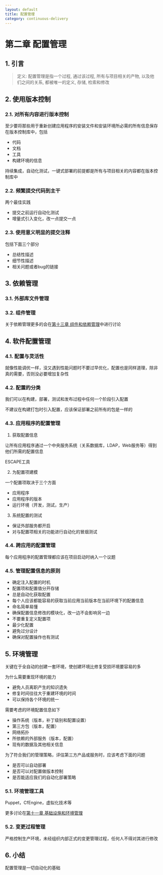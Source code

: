 ```yaml
---
layout: default
title: 配置管理
category: continuous-delivery
---
```


# 第二章 配置管理

## 1. 引言

> 定义: 配置管理是指一个过程, 通过该过程, 所有与项目相关的产物, 以及他们之间的关系, 都被唯一的定义, 存储, 检索和修改

## 2. 使用版本控制

### 2.1. 对所有内容进行版本控制

至少要将那些用于重新创建应用程序的安装文件和安装环境所必需的所有信息保存在版本控制库中，包括

* 代码
* 文档
* 工具
* 构建环境的信息

持续集成，自动化测试，一键式部署的前提都是所有与项目相关的内容都在版本控制库中

### 2.2. 频繁提交代码到主干

两个最佳实践

* 提交之前运行自动化测试
* 增量式引入变化，改一点提交一点

### 2.3. 使用意义明显的提交注释

包括下面三个部分

* 总结性描述
* 细节性描述
* 相关问题或者bug的链接

## 3. 依赖管理

### 3.1. 外部库文件管理

### 3.2. 组件管理

关于依赖管理更多的会在[第十三章 组件和依赖管理]()中进行讨论

## 4. 软件配置管理

### 4.1. 配置与灵活性

就像性能调优一样，没又遇到性能问题时不要过早优化，配置也是同样道理，除非真的需要，否则没必要增加复杂性

### 4.2. 配置的分类

我们可以在构建，部署，测试和发布过程中任何一个阶段引入配置

不建议在构建打包时引入配置，应该保证部署之前所有的包是一样的

### 4.3. 应用程序的配置管理

1. 获取配置信息

让所有应用程序通过一个中央服务系统（关系数据库，LDAP，Web服务等）得到他们所需的配置信息

ESCAPE工具

2. 为配置项建模

一个配置项取决于三个方面

* 应用程序
* 应用程序的版本
* 运行环境（开发，测试，生产）

3. 系统配置的测试

* 保证外部服务都开启
* 对与配置项相关的功能进行自动化的冒烟测试

### 4.4. 跨应用的配置管理

每个应用程序的配置管理都应该在项目启动时纳入一个议题

### 4.5. 管理配置信息的原则

* 确定注入配置的时机
* 配置项和配置值分开存储
* 总是自动化获取配置
* 每个人应该都能容易的获取当前应用当前版本在当前环境下的配置信息
* 命名简单易懂
* 确保配置信息修改的模块化，改一边不会影响另一边
* 不要重复定义配置项
* 最少化配置
* 避免过分设计
* 确保对配置操作也有测试

## 5. 环境管理

关键在于全自动的创建一套环境，使创建环境比修复受损环境要容易的多

为什么需要重现环境的能力

* 避免人员离职产生的知识遗失
* 修复时间往往大于重建环境的时间
* 可以保持各个环境的统一

需要考虑的环境配置信息如下

* 操作系统（版本，补丁级别和配置设置）
* 第三方包（版本，配置）
* 网络拓扑
* 所依赖的外部服务（版本，配置）
* 现有的数据及其他相关信息

为了符合我们的管理策略，评估第三方产品或服务时，应该考虑下面的问题

* 是否可以自动部署
* 是否可以对配置做版本控制
* 是否能适应我们的自动化部署策略

### 5.1. 环境管理工具

Puppet，CfEngine，虚拟化技术等

更多讨论在[第十一章 基础设施和环境管理]()

### 5.2. 变更过程管理

严格控制生产环境，未经组织内部正式的变更管理过程，任何人不得对其进行修改

## 6. 小结

配置管理是一切自动化的基础
